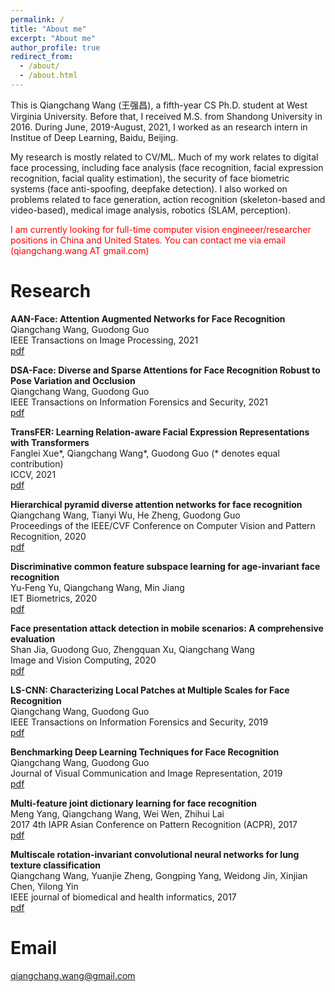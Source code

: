```yaml
---
permalink: /
title: "About me"
excerpt: "About me"
author_profile: true
redirect_from: 
  - /about/
  - /about.html
---
```


This is Qiangchang Wang (王强昌), a fifth-year CS Ph.D. student at West Virginia University. Before that, I received M.S. from Shandong University in 2016. During June, 2019-August, 2021, I worked as an research intern in Institue of Deep Learning, Baidu, Beijing. 

My research is mostly related to CV/ML. Much of my work relates to digital face processing, including face analysis (face recognition, facial expression recognition, facial quality estimation), the security of face biometric systems (face anti-spoofing, deepfake detection). I also worked on problems related to face generation, action recognition (skeleton-based and video-based), medical image analysis, robotics (SLAM, perception).

<span style="color:red;">I am currently looking for full-time computer vision engineeer/researcher positions in China and United States. You can contact me via email (qiangchang.wang AT gmail.com)</span>

Research
======
**AAN-Face: Attention Augmented Networks for Face Recognition**<br>                                                                                           Qiangchang Wang, Guodong Guo<br>
IEEE Transactions on Image Processing, 2021<br>
[pdf](https://ieeexplore.ieee.org/abstract/document/9527125)

**DSA-Face: Diverse and Sparse Attentions for Face Recognition Robust to Pose Variation and Occlusion**<br>
Qiangchang Wang, Guodong Guo<br>
IEEE Transactions on Information Forensics and Security, 2021<br>
[pdf](https://ieeexplore.ieee.org/abstract/document/9526849)

**TransFER: Learning Relation-aware Facial Expression Representations with Transformers**<br>
Fanglei Xue\*, Qiangchang Wang\*, Guodong Guo (* denotes equal contribution)<br>
ICCV, 2021<br>
[pdf](https://openaccess.thecvf.com/content/ICCV2021/papers/Xue_TransFER_Learning_Relation-Aware_Facial_Expression_Representations_With_Transformers_ICCV_2021_paper.pdf)

**Hierarchical pyramid diverse attention networks for face recognition**<br>
Qiangchang Wang, Tianyi Wu, He Zheng, Guodong Guo<br>
Proceedings of the IEEE/CVF Conference on Computer Vision and Pattern Recognition, 2020<br>
[pdf](https://openaccess.thecvf.com/content_CVPR_2020/html/Wang_Hierarchical_Pyramid_Diverse_Attention_Networks_for_Face_Recognition_CVPR_2020_paper.html)

**Discriminative common feature subspace learning for age-invariant face recognition**<br>
Yu-Feng Yu, Qiangchang Wang, Min Jiang<br>
IET Biometrics, 2020<br>
[pdf](https://digital-library.theiet.org/content/journals/10.1049/iet-bmt.2019.0104)

**Face presentation attack detection in mobile scenarios: A comprehensive evaluation**<br>
Shan Jia, Guodong Guo, Zhengquan Xu, Qiangchang Wang<br>
Image and Vision Computing, 2020<br>
[pdf](https://www.sciencedirect.com/science/article/abs/pii/S0262885619304196)

**LS-CNN: Characterizing Local Patches at Multiple Scales for Face Recognition**<br>
Qiangchang Wang, Guodong Guo<br>
IEEE Transactions on Information Forensics and Security, 2019<br>
[pdf](https://ieeexplore.ieee.org/abstract/document/8865656)

**Benchmarking Deep Learning Techniques for Face Recognition**<br>
Qiangchang Wang, Guodong Guo<br>
Journal of Visual Communication and Image Representation, 2019<br>
[pdf](https://www.sciencedirect.com/science/article/abs/pii/S1047320319302846)

**Multi-feature joint dictionary learning for face recognition**<br>
Meng Yang, Qiangchang Wang, Wei Wen, Zhihui Lai<br>
2017 4th IAPR Asian Conference on Pattern Recognition (ACPR), 2017<br>
[pdf](https://ieeexplore.ieee.org/abstract/document/8575896)

**Multiscale rotation-invariant convolutional neural networks for lung texture classification**<br>
Qiangchang Wang, Yuanjie Zheng, Gongping Yang, Weidong Jin, Xinjian Chen, Yilong Yin<br>
IEEE journal of biomedical and health informatics, 2017<br>
[pdf](https://ieeexplore.ieee.org/abstract/document/7883849)

Email
======
qiangchang.wang@gmail.com

